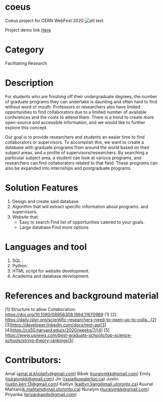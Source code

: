 # coeus
Coeus project for CERN WebFest 2020
![alt text][logo]

[logo]: https://coeus.netlify.app/img/logo.png "Logo Title Text 2"
Project demo link [Here](https://coeus.netlify.app/)

# Category
Facilitating Research

# Description
For students who are finishing off their undergraduate degrees, the number of graduate programs they can undertake is daunting and often hard to find without word of mouth. Professors or researchers also have limited opportunities to find collaborators due to a limited number of available conferences and the costs to attend them. There is a trend to create more open-source and accessible information, and we would like to further explore this concept.

Our goal is to provide researchers and students an easier time to find collaborators or supervisors. To accomplish this, we want to create a database with graduate programs from around the world based on their subject areas, and a profile of supervisors/researchers. By searching a particular subject area, a student can look at various programs, and researchers can find collaborators related to that field. These programs can also be expanded into internships and postgraduate programs.

# Solution Features
1.  Design and create said database.
2.  Algorithm that will extract specific information about programs.
and supervisors.
3. Website that:
    - Easy to search
    Find list of opportunities catered to your goals.
    - Large database
    Find more options

# Languages and tool
1. SQL .
2. Python.
3. HTML script for website development.
4. Academia and database development.


# References and background material
[1] Structure to allow Collaboration: https://doi.org/10.1080/08956308.1994.11670969 [1]
[2] https://daily.jstor.org/scientific-researchers-need-to-open-up-to-colla…[2]
[3]https://developer.linkedin.com/docs/rest-api[3]
[4]https://cs50.harvard.edu/x/2020/weeks/7/[4]
[5] https://www.usnews.com/best-graduate-schools/top-science-schools/string-theory-rankings[5]


# Contributors:
Amal (amal.al.kholeify@gmail.com)
Bibek (nuraiymkk@gmail.com)
Emily (nuraiymkk@gmail.com)
Jin (jssia@uwaterloo.ca)
Justin (justin.kerr.13@gmail.com)
Kaitlyn (kaitlyn.liang@mail.utoronto.ca)
Kuunal Mahtani(k.mahtani@mail.utoronto.ca)
Nuraiym (nuraiymkk@gmail.com)
Priyanka (priyankapdx@gmail.com)


